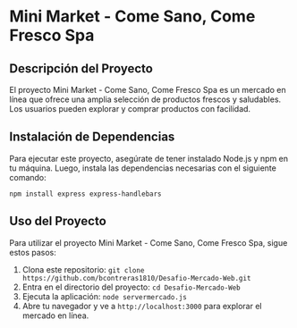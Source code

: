  <h1>Mini Market - Come Sano, Come Fresco Spa</h1>    
  <h2>Descripción del Proyecto</h2>
    <p>El proyecto Mini Market - Come Sano, Come Fresco Spa es un mercado en línea que ofrece una amplia selección de productos frescos y saludables. Los usuarios pueden explorar y comprar productos con facilidad.</p>
    
   <h2>Instalación de Dependencias</h2>
    <p>Para ejecutar este proyecto, asegúrate de tener instalado Node.js y npm en tu máquina. Luego, instala las dependencias necesarias con el siguiente comando:</p>
    <pre><code>npm install express express-handlebars</code></pre>
    
  <h2>Uso del Proyecto</h2>
    <p>Para utilizar el proyecto Mini Market - Come Sano, Come Fresco Spa, sigue estos pasos:</p>
    <ol>
        <li>Clona este repositorio: <code>git clone https://github.com/bcontreras1810/Desafio-Mercado-Web.git</code></li>
        <li>Entra en el directorio del proyecto: <code>cd Desafio-Mercado-Web</code></li>
        <li>Ejecuta la aplicación: <code>node servermercado.js</code></li>
        <li>Abre tu navegador y ve a <code>http://localhost:3000</code> para explorar el mercado en línea.</li>
    </ol>
